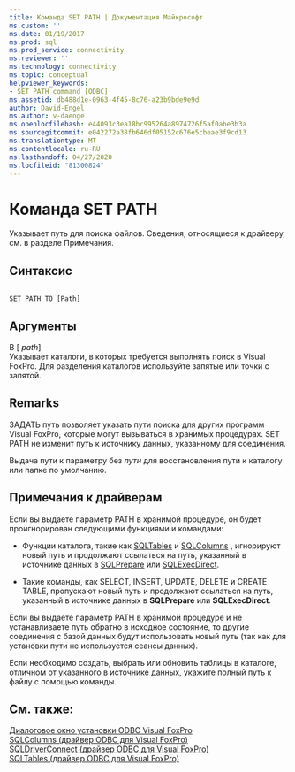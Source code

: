 ```yaml
---
title: Команда SET PATH | Документация Майкрософт
ms.custom: ''
ms.date: 01/19/2017
ms.prod: sql
ms.prod_service: connectivity
ms.reviewer: ''
ms.technology: connectivity
ms.topic: conceptual
helpviewer_keywords:
- SET PATH command [ODBC]
ms.assetid: db488d1e-0963-4f45-8c76-a23b9bde9e9d
author: David-Engel
ms.author: v-daenge
ms.openlocfilehash: e44093c3ea18bc995264a8974726f5af0abe3b3a
ms.sourcegitcommit: e042272a38fb646df05152c676e5cbeae3f9cd13
ms.translationtype: MT
ms.contentlocale: ru-RU
ms.lasthandoff: 04/27/2020
ms.locfileid: "81300824"
---
```

# <a name="set-path-command"></a>Команда SET PATH
Указывает путь для поиска файлов. Сведения, относящиеся к драйверу, см. в разделе Примечания.  
  
## <a name="syntax"></a>Синтаксис  
  
```  
  
SET PATH TO [Path]  
```  
  
## <a name="arguments"></a>Аргументы  
 В [ *path*]  
 Указывает каталоги, в которых требуется выполнять поиск в Visual FoxPro. Для разделения каталогов используйте запятые или точки с запятой.  
  
## <a name="remarks"></a>Remarks  
 ЗАДАТЬ путь позволяет указать пути поиска для других программ Visual FoxPro, которые могут вызываться в хранимых процедурах. SET PATH не изменит путь к источнику данных, указанному для соединения.  
  
 Выдача пути к параметру без *пути* для восстановления пути к каталогу или папке по умолчанию.  
  
## <a name="driver-remarks"></a>Примечания к драйверам  
 Если вы выдаете параметр PATH в хранимой процедуре, он будет проигнорирован следующими функциями и командами:  
  
-   Функции каталога, такие как [SQLTables](../../odbc/microsoft/sqltables-visual-foxpro-odbc-driver.md) и [SQLColumns](../../odbc/microsoft/sqlcolumns-visual-foxpro-odbc-driver.md) , игнорируют новый путь и продолжают ссылаться на путь, указанный в источнике данных в [SQLPrepare](../../odbc/microsoft/sqlprepare-visual-foxpro-odbc-driver.md) или [SQLExecDirect](../../odbc/microsoft/sqlexecdirect-visual-foxpro-odbc-driver.md).  
  
-   Такие команды, как SELECT, INSERT, UPDATE, DELETE и CREATE TABLE, пропускают новый путь и продолжают ссылаться на путь, указанный в источнике данных в **SQLPrepare** или **SQLExecDirect**.  
  
 Если вы выдаете параметр PATH в хранимой процедуре и не устанавливаете путь обратно в исходное состояние, то другие соединения с базой данных будут использовать новый путь (так как для установки пути не используется сеансы данных).  
  
 Если необходимо создать, выбрать или обновить таблицы в каталоге, отличном от указанного в источнике данных, укажите полный путь к файлу с помощью команды.  
  
## <a name="see-also"></a>См. также:  
 [Диалоговое окно установки ODBC Visual FoxPro](../../odbc/microsoft/odbc-visual-foxpro-setup-dialog-box.md)   
 [SQLColumns (драйвер ODBC для Visual FoxPro)](../../odbc/microsoft/sqlcolumns-visual-foxpro-odbc-driver.md)   
 [SQLDriverConnect (драйвер ODBC для Visual FoxPro)](../../odbc/microsoft/sqldriverconnect-visual-foxpro-odbc-driver.md)   
 [SQLTables (драйвер ODBC для Visual FoxPro)](../../odbc/microsoft/sqltables-visual-foxpro-odbc-driver.md)
